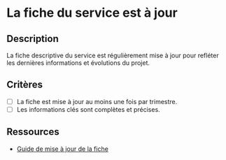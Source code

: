 # La fiche du service est à jour

## Description

La fiche descriptive du service est régulièrement mise à jour pour refléter les
dernières informations et évolutions du projet.

## Critères

- [ ] La fiche est mise à jour au moins une fois par trimestre.
- [ ] Les informations clés sont complètes et précises.

## Ressources

- [Guide de mise à jour de la fiche](https://www.example.com/guide-mise-a-jour)
